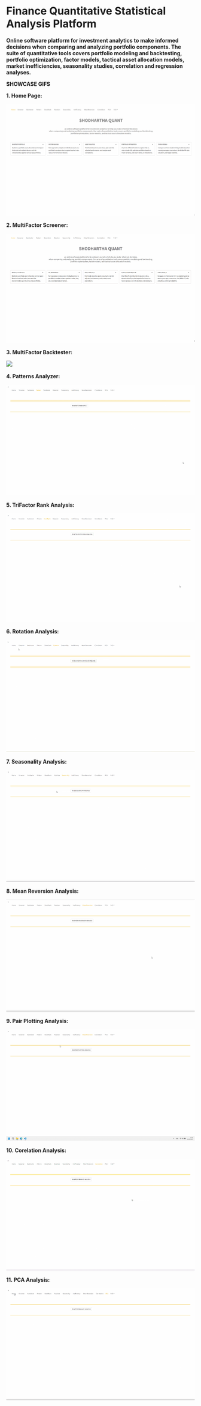 # Finance Quantitative Statistical Analysis Platform </br>
<b>Online software platform for investment analytics to make informed decisions  when comparing and analyzing portfolio components. The suite of quantitative tools covers portfolio modeling and backtesting, portfolio optimization, factor models, tactical asset allocation models, market inefficiencies, seasonality studies, correlation and regression analyses. </b> </br>


<b>SHOWCASE GIFS</b> </br>


<b>1. Home Page:</b>

![](DEMOS/home_page.gif) </br>



<b>2. MultiFactor Screener:</b>

![](DEMOS/multifactor_stocks_screener.gif) </br>



<b>3. MultiFactor Backtester:</b>

![](DEMOS/multifactor_backtester.gif) </br>



<b>4. Patterns Analyzer:</b>

![](DEMOS/chart_patterns.gif) </br>



<b>5. TriFactor Rank Analysis:</b>

![](DEMOS/trifactor_analysis.gif) </br>



<b>6. Rotation Analysis:</b>

![](DEMOS/rotation_analysis.gif) </br>



<b>7. Seasonality Analysis:</b>

![](DEMOS/seasonality_analysis.gif) </br>



<b>8. Mean Reversion Analysis:</b>

![](DEMOS/mean_reversion.gif) </br>



<b>9. Pair Plotting Analysis:</b>

![](DEMOS/pair_plotting.gif) </br>



<b>10. Corelation Analysis:</b>

![](DEMOS/corelation_analysis.gif) </br>



<b>11. PCA Analysis:</b>

![](DEMOS/pca_analysis.gif) </br>
